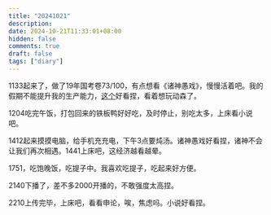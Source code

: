 ```yaml
---
title: "20241021"
description: 
date: 2024-10-21T11:33:01+08:00
hidden: false
comments: true
draft: false
tags: ["diary"]
---
```

1133起来了，做了19年国考卷73/100，有点想看《诸神愚戏》，慢慢活着吧。我的假期不能提升我的生产能力，[这个](https://www.bilibili.com/video/BV1D84y1n7w8/?spm_id_from=333.788.player.switch&vd_source=8ea34863f9271b9bb6323ae1ac23aa36)好看捏，看着想玩动森了。

1204吃完午饭，打包回来的铁板鸭好好吃，及时停止，别吃太多，上床看小说吧。

1412起来摸摸电脑，给手机充充电，下午3点要炖汤。诸神愚戏好看捏，诸神不会让我们再次相遇。1441上床吧，这经济越看越晕。

1751，吃饱晚饭，吃提子中。我喜欢吃提子，吃起来好方便。

2140下播了，差不多2000开播的，不敢强度太高捏。

2210上传完毕，上床吧，看看申论，唉，焦虑吗。小说好看捏。
